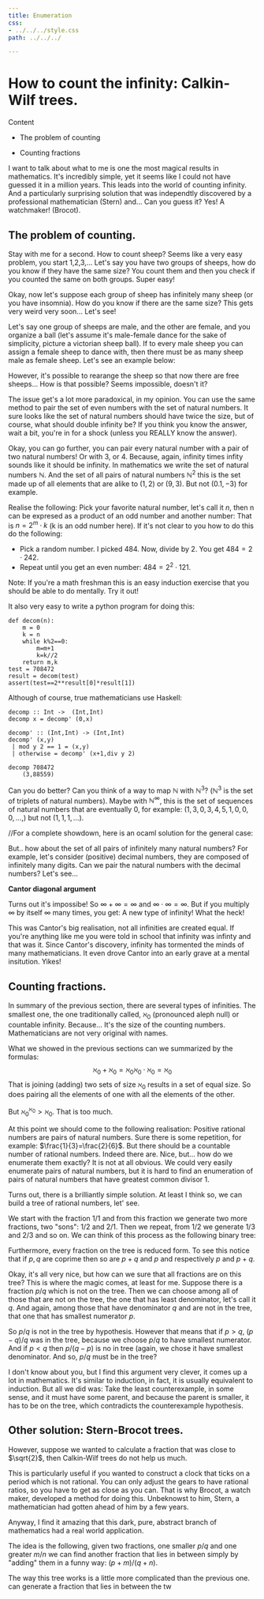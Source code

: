 ```yaml
---
title: Enumeration
css:
- ../../../style.css
path: ../../../

---
```


# How to count the infinity:  Calkin-Wilf trees.

Content
- The problem of counting

- Counting fractions

I want to talk about what
to me is one the most magical results in mathematics.
It's incredibly simple, yet it seems like I could not have guessed it in a million years.
This leads into the world of counting infinity.
And a particularly surprising solution that was
independtly discovered by a professional mathematician (Stern) and... Can you guess it?
Yes! A watchmaker! (Brocot).

## The problem of counting.

Stay with me for a second.
How to count sheep? Seems like a very easy problem, you start 1,2,3,...
Let's say you have two groups of sheeps, how do you know if they have the same size? You count them
and then you check if you counted the same on both groups. Super easy!

Okay, now let's suppose each group of sheep has infinitely many sheep (or you have insomnia).
How do you know if there are the same size? This gets very weird very soon... Let's see!

Let's say one group of sheeps are male, and the other are female, and you
organize a ball (let's assume it's male-female dance for the sake of simplicity,
picture a victorian sheep ball).
If to every male sheep you can assign a female sheep to dance with, then there must be
as many sheep male as female sheep.
Let's see an example below:


However, it's possible to rearange the sheep so that now there are free sheeps...
How is that possible? Seems impossible, doesn't it?


The issue get's a lot more paradoxical, in my opinion. You can use the same method
to pair the set of even numbers with the set of natural numbers. It sure
looks like the set of natural numbers should have twice the size, but of course,
what should double infinity be? If you think you know the answer, wait a bit, you're in for a shock (unless you REALLY
know the answer).

Okay, you can go further, you can pair every natural number with a pair of two natural numbers!
Or with 3, or 4. Because, again, infinity times infity sounds like it should be infinity.
In mathematics we write the set of natural numbers $\mathbb{N}$. And the set of all pairs of natural numbers
$\mathbb{N}^2$ this is the set made up of all elements that are alike to $(1,2)$ or $(9,3)$. But not $(0.1,-3)$
for example.

Realise the following: Pick your favorite natural number, let's call it $n$, then n can be expresed as a product of
an odd number and another number: That is $n=2^m\cdot k$ (k is an odd number here). If it's not clear to you how to do this do the
following:
- Pick a random number. I picked $484$. Now, divide by $2$.
You get $484=2\cdot 242$.
- Repeat until you get an even number: $484=2^2\cdot 121$.

Note: If you're a math freshman this is an easy induction exercise that you should be able to do mentally. Try it out!

It also very easy to write a python program for doing this:

```
def decom(n):
    m = 0
    k = n
    while k%2==0:
        m=m+1
        k=k//2
    return m,k
test = 708472
result = decom(test)
assert(test==2**result[0]*result[1])
```

Although of course, true mathematicians use Haskell:

```
decomp :: Int ->  (Int,Int)
decomp x = decomp' (0,x)

decomp' :: (Int,Int) -> (Int,Int)
decomp' (x,y)
 | mod y 2 == 1 = (x,y)
 | otherwise = decomp' (x+1,div y 2)

decomp 708472
    (3,88559)
```


Can you do better? Can you think of a way to map $\mathbb{N}$ with $\mathbb{N}^3$? ($\mathbb{N}^3$ is the set of triplets of natural numbers).
Maybe with $\mathbb{N}^\infty$, this is the set of sequences of natural numbers that are eventually $0$, for example:
$(1,3,0,3,4,5,1,0,0,0,\ldots,)$ but not $(1,1,1,\ldots)$.

//For a complete showdown, here is an ocaml solution for the general case:

But.. how about the set of all pairs of infinitely many natural numbers? For example, let's consider (positive) decimal numbers,
they are composed of infinitely many digits. Can we pair the natural numbers with the decimal numbers? Let's see...


**Cantor diagonal argument**

Turns out it's impossibe! So $\infty+\infty=\infty$
and $\infty\cdot\infty=\infty$. But if you multiply
$\infty$ by itself $\infty$ many times, you get: A new
type of infinity! What the heck!

This was Cantor's big realisation, not all infinities are created equal.
If you're anything like me you were told in school that infinity was infinty and that was
it.
Since Cantor's discovery, infinity has tormented the minds of many mathematicians. It even drove Cantor
into an early grave at a mental insitution. Yikes!


## Counting fractions.

In summary of the previous section, there are several types of infinities. The smallest one, the one traditionally called,
$\aleph_0$ (pronounced aleph null) or countable infinity. Because... It's the size of the counting numbers. Mathematicians
are not very original with names.

What we showed in the previous sections can we summarized by the formulas:
$$
\aleph_0+\aleph_0=\aleph_0
\aleph_0\cdot\aleph_0=\aleph_0
$$
That is joining (adding) two sets of size $\aleph_0$ results in a set of equal size.
So does pairing all the elements of one with all the elements of the other.

But $\aleph_0^{\aleph_0}>\aleph_0$. That is too much.

At this point we should come to the following realisation:
Positive rational numbers are pairs of natural numbers. Sure there is some repetition, for example:
$\frac{1}{3}=\frac{2}{6}$. But there should be a countable number of rational numbers. Indeed there are.
Nice, but... how do we enumerate them exactly? It is not at all obvious.
We could very easily enumerate pairs of natural numbers, but it is hard to find an enumeration
of pairs of natural numbers that have greatest common divisor 1.

Turns out, there is a brilliantly simple solution. At least I think so,
we can build a tree of rational numbers, let' see.

We start with the fraction $1/1$ and from this fraction we generate
two more fractions, two "sons": $1/2$ and $2/1$. Then we repeat,
from $1/2$ we generate $1/3$ and $2/3$ and so on. We can think of this process as the following
binary tree:


Furthermore, every fraction on the tree is reduced form. To see this
notice that if $p,q$ are coprime then so are $p+q$ and $p$ and respectively $p$ and $p+q$.

Okay, it's all very nice, but how can we sure that all fractions are on this tree? This is where the magic comes,
at least for me. Suppose there is a fraction $p/q$ which is not on the tree. Then we can choose among all of those that are not on the tree,
the one that has least denominator, let's call it $q$. And again, among those that have denominator $q$ and are not in the tree, that one that has
smallest numerator $p$.

So $p/q$ is not in the tree by hypothesis. However that means that if $p>q$, $(p-q)/q$ was in the tree, because we choose
$p/q$ to have smallest numerator. And if $p<q$ then $p/(q-p)$ is no in tree (again, we chose it have smallest denominator.
And so, $p/q$ must be in the tree?

I don't know about you, but I find this argument very clever, it comes up a lot in mathematics. It's similar to induction, in fact,
it is usually equivalent to induction. But all we did was: Take the least counterexample, in some sense, and it must have some parent,
and because the parent is smaller, it has to be on the tree, which contradicts the counterexample hypothesis.


## Other solution: Stern-Brocot trees.

However, suppose we wanted to calculate a fraction that was close
to $\sqrt{2}$, then Calkin-Wilf trees do not help us much.

This is particularly useful if you wanted to construct a clock that ticks on a period
which is not rational. You can only adjust the gears to have rational ratios, so you have to get as close as
you can. That is why Brocot, a watch maker, developed a method for doing this.
Unbeknowst to him, Stern, a mathematician had gotten ahead of him by a few years.

Anyway, I find it amazing that this dark, pure, abstract branch of mathematics had a real world application.

The idea is the following, given two fractions, one smaller $p/q$ and one
greater $m/n$ we can find another fraction that lies in between simply by "adding" them in a funny way:
$(p+m)/(q+n)$.

The way this tree works is a little more complicated than the previous one.
can generate a fraction that lies in between the tw

